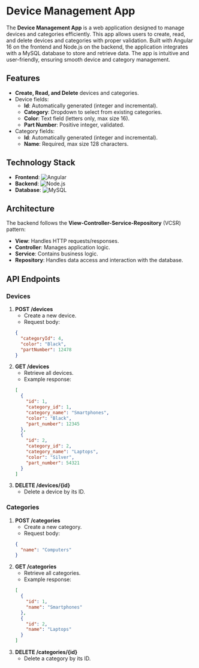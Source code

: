 # Device Management App

The **Device Management App** is a web application designed to manage devices and categories efficiently. This app allows users to create, read, and delete devices and categories with proper validation. Built with Angular 16 on the frontend and Node.js on the backend, the application integrates with a MySQL database to store and retrieve data. The app is intuitive and user-friendly, ensuring smooth device and category management.

## Features

- **Create, Read, and Delete** devices and categories.
- Device fields: 
  - **Id**: Automatically generated (integer and incremental).
  - **Category**: Dropdown to select from existing categories.
  - **Color**: Text field (letters only, max size 16).
  - **Part Number**: Positive integer, validated.
- Category fields:
  - **Id**: Automatically generated (integer and incremental).
  - **Name**: Required, max size 128 characters.
  
## Technology Stack

- **Frontend**: ![Angular](https://img.shields.io/badge/Angular-13C7D2?style=for-the-badge&logo=angular&logoColor=white)
- **Backend**: ![Node.js](https://img.shields.io/badge/Node.js-339933?style=for-the-badge&logo=node.js&logoColor=white)
- **Database**: ![MySQL](https://img.shields.io/badge/MySQL-4479A1?style=for-the-badge&logo=mysql&logoColor=white)

## Architecture

The backend follows the **View-Controller-Service-Repository** (VCSR) pattern:

- **View**: Handles HTTP requests/responses.
- **Controller**: Manages application logic.
- **Service**: Contains business logic.
- **Repository**: Handles data access and interaction with the database.

## API Endpoints

### Devices

1. **POST /devices**
   - Create a new device.
   - Request body:
   ```json
   {
     "categoryId": 4,
     "color": "Black",
     "partNumber": 12478
   }

2. **GET /devices**
   - Retrieve all devices.
   - Example response:
   ```json
   [
     {
       "id": 1,
       "category_id": 1,
       "category_name": "Smartphones",
       "color": "Black",
       "part_number": 12345
     },
     {
       "id": 2,
       "category_id": 2,
       "category_name": "Laptops",
       "color": "Silver",
       "part_number": 54321
     }
   ]

3. **DELETE /devices/{id}**
   - Delete a device by its ID.

### Categories

1. **POST /categories**
   - Create a new category.
   - Request body:
   ```json
   {
     "name": "Computers"
   }


2. **GET /categories**
   - Retrieve all categories.
   - Example response:
   ```json
   [
     {
       "id": 1,
       "name": "Smartphones"
     },
     {
       "id": 2,
       "name": "Laptops"
     }
   ]

3. **DELETE /categories/{id}**
   - Delete a category by its ID.



